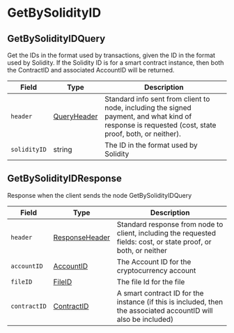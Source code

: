 # GetBySolidityID

## GetBySolidityIDQuery

Get the IDs in the format used by transactions, given the ID in the format used by Solidity. If the Solidity ID is for a smart contract instance, then both the ContractID and associated AccountID will be returned.

| Field        | Type                          | Description                                                                                                                                         |
| ------------ | ----------------------------- | --------------------------------------------------------------------------------------------------------------------------------------------------- |
| `header`     | [QueryHeader](queryheader.md) | Standard info sent from client to node, including the signed payment, and what kind of response is requested (cost, state proof, both, or neither). |
| `solidityID` | string                        | The ID in the format used by Solidity                                                                                                               |

## GetBySolidityIDResponse

Response when the client sends the node GetBySolidityIDQuery

| Field        | Type                                       | Description                                                                                                      |
| ------------ | ------------------------------------------ | ---------------------------------------------------------------------------------------------------------------- |
| `header`     | [ResponseHeader](responseheader.md)        | Standard response from node to client, including the requested fields: cost, or state proof, or both, or neither |
| `accountID`  | [AccountID](../basic-types/accountid.md)   | The Account ID for the cryptocurrency account                                                                    |
| `fileID`     | [FileID](../basic-types/fileid.md)         | The file Id for the file                                                                                         |
| `contractID` | [ContractID](../basic-types/contractid.md) | A smart contract ID for the instance (if this is included, then the associated accountID will also be included)  |
